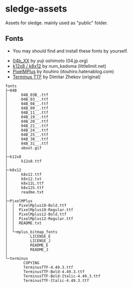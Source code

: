 # sledge-assets

Assets for sledge.
mainly used as "public" folder.

## Fonts

* You may should find and install these fonts by yourself.

- [04b_XX](http://www.04.jp.org) by yuji oshimoto (04.jp.org)
- [k12x8 / k8x12](https://littlelimit.net/k12x8.htm) by num_kadoma (littlelimit.net)
- [PixelMPlus](https://itouhiro.hatenablog.com/entry/20130602/font) by itouhiro (itouhiro.hatenablog.com)
- [Terminus TTF](https://files.ax86.net/terminus-ttf/) by Dimitar Zhekov (original)


```
fonts
├─04B
│      04B_03B_.ttf
│      04B_03__.ttf
│      04B_08__.ttf
│      04B_09__.ttf
│      04B_11__.ttf
│      04B_19__.ttf
│      04B_20__.ttf
│      04B_21__.ttf
│      04B_24__.ttf
│      04B_25__.ttf
│      04B_30__.ttf
│      04B_31__.ttf
│      about.gif
│
├─k12x8
│      k12x8.ttf
│
├─k8x12
│      k8x12.ttf
│      k8x12.txt
│      k8x12L.ttf
│      k8x12S.ttf
│      readme.txt
│
├─PixelMPlus
│  │  PixelMplus10-Bold.ttf
│  │  PixelMplus10-Regular.ttf
│  │  PixelMplus12-Bold.ttf
│  │  PixelMplus12-Regular.ttf
│  │  README.txt
│  │
│  └─mplus_bitmap_fonts
│          LICENSE_E
│          LICENSE_J
│          README_E
│          README_J
│
└─terminus
        COPYING
        TerminusTTF-4.49.3.ttf
        TerminusTTF-Bold-4.49.3.ttf
        TerminusTTF-Bold-Italic-4.49.3.ttf
        TerminusTTF-Italic-4.49.3.ttf
```